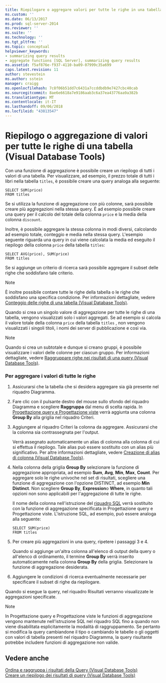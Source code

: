 ```yaml
---
title: Riepilogare o aggregare valori per tutte le righe in una tabella (Visual Database Tools) | Microsoft Docs
ms.custom: ''
ms.date: 06/13/2017
ms.prod: sql-server-2014
ms.reviewer: ''
ms.suite: ''
ms.technology: ''
ms.tgt_pltfrm: ''
ms.topic: conceptual
helpviewer_keywords:
- summarizing query results
- aggregate functions [SQL Server], summarizing query results
ms.assetid: f5af876e-f937-4110-ba09-07999c35a699
caps.latest.revision: 11
author: stevestein
ms.author: sstein
manager: craigg
ms.openlocfilehash: 7c8f06b51dd7c6431a7ccddbdb9e7427cbc40cab
ms.sourcegitcommit: 8ae6e6618a7e9186aab3c6a37ea43776aa9a382b
ms.translationtype: MT
ms.contentlocale: it-IT
ms.lasthandoff: 09/06/2018
ms.locfileid: "43813547"
---
```

# <a name="summarize-or-aggregate-values-for-all-rows-in-a-table-visual-database-tools"></a>Riepilogo o aggregazione di valori per tutte le righe di una tabella (Visual Database Tools)
  Con una funzione di aggregazione è possibile creare un riepilogo di tutti i valori di una tabella. Per visualizzare, ad esempio, il prezzo totale di tutti i libri nella tabella `titles`, è possibile creare una query analoga alla seguente:  
  
```  
SELECT SUM(price)  
FROM titles  
```  
  
 Se si utilizza la funzione di aggregazione con più colonne, sarà possibile creare più aggregazioni nella stessa query. È ad esempio possibile creare una query per il calcolo del totale della colonna `price` e la media della colonna `discount`.  
  
 Inoltre, è possibile aggregare la stessa colonna in modi diversi, calcolando ad esempio totale, conteggio e media nella stessa query. L'esempio seguente riguarda una query in cui viene calcolata la media ed eseguito il riepilogo della colonna `price` della tabella `titles`:  
  
```  
SELECT AVG(price), SUM(price)  
FROM titles  
```  
  
 Se si aggiunge un criterio di ricerca sarà possibile aggregare il subset delle righe che soddisfano tale criterio.  
  
> [!NOTE]  
>  È inoltre possibile contare tutte le righe della tabella o le righe che soddisfano una specifica condizione. Per informazioni dettagliate, vedere [Conteggio delle righe di una tabella &#40;Visual Database Tools&#41;](visual-database-tools.md).  
  
 Quando si crea un singolo valore di aggregazione per tutte le righe di una tabella, vengono visualizzati solo i valori aggregati. Se ad esempio si calcola il valore totale della colonna `price` della tabella `titles` , non vengono visualizzati i singoli titoli, i nomi dei server di pubblicazione e così via.  
  
> [!NOTE]  
>  Quando si crea un subtotale e dunque si creano gruppi, è possibile visualizzare i valori delle colonne per ciascun gruppo. Per informazioni dettagliate, vedere [Raggruppare righe nei risultati di una query &#40;Visual Database Tools&#41;](group-rows-in-query-results-visual-database-tools.md).  
  
### <a name="to-aggregate-values-for-all-rows"></a>Per aggregare i valori di tutte le righe  
  
1.  Assicurarsi che la tabella che si desidera aggregare sia già presente nel riquadro Diagramma.  
  
2.  Fare clic con il pulsante destro del mouse sullo sfondo del riquadro Diagramma e scegliere **Raggruppa** dal menu di scelta rapida. In [Progettazione query e Progettazione viste](query-and-view-designer-tools-visual-database-tools.md) verrà aggiunta una colonna **Group By** alla griglia nel riquadro Criteri.  
  
3.  Aggiungere al riquadro Criteri la colonna da aggregare. Assicurarsi che la colonna sia contrassegnata per l'output.  
  
     Verrà assegnato automaticamente un alias di colonna alla colonna di cui si effettua il riepilogo. Tale alias può essere sostituito con un alias più significativo. Per altre informazioni dettagliate, vedere [Creazione di alias di colonna &#40;Visual Database Tools&#41;](create-column-aliases-visual-database-tools.md).  
  
4.  Nella colonna della griglia **Group By** selezionare la funzione di aggregazione appropriata, ad esempio **Sum**, **Avg**, **Min**, **Max**, **Count**. Per aggregare solo le righe univoche nel set di risultati, scegliere una funzione di aggregazione con l'opzione DISTINCT, ad esempio **Min Distinct**. Non scegliere **Group By**, **Expression**o **Where**, in quanto tali opzioni non sono applicabili per l'aggregazione di tutte le righe.  
  
     Il nome della colonna nell'istruzione del [riquadro SQL](sql-pane-visual-database-tools.md) verrà sostituito con la funzione di aggregazione specificata in Progettazione query e Progettazione viste. L'istruzione SQL, ad esempio, può essere analoga alla seguente:  
  
    ```  
    SELECT SUM(price)  
    FROM titles  
    ```  
  
5.  Per creare più aggregazioni in una query, ripetere i passaggi 3 e 4.  
  
     Quando si aggiunge un'altra colonna all'elenco di output della query o all'elenco di ordinamento, il termine **Group By** verrà inserito automaticamente nella colonna **Group By** della griglia. Selezionare la funzione di aggregazione desiderata.  
  
6.  Aggiungere le condizioni di ricerca eventualmente necessarie per specificare il subset di righe da riepilogare.  
  
 Quando si esegue la query, nel riquadro Risultati verranno visualizzate le aggregazioni specificate.  
  
> [!NOTE]  
>  In Progettazione query e Progettazione viste le funzioni di aggregazione vengono mantenute nell'istruzione SQL nel riquadro SQL fino a quando non viene disabilitata esplicitamente la modalità di raggruppamento. Se pertanto si modifica la query cambiandone il tipo o cambiando le tabelle o gli oggetti con valori di tabella presenti nel riquadro Diagramma, la query risultante potrebbe includere funzioni di aggregazione non valide.  
  
## <a name="see-also"></a>Vedere anche  
 [Ordina e raggruppa i risultati della Query &#40;Visual Database Tools&#41;](sort-and-group-query-results-visual-database-tools.md)   
 [Creare un riepilogo dei risultati di query &#40;Visual Database Tools&#41;](summarize-query-results-visual-database-tools.md)  
  
  
